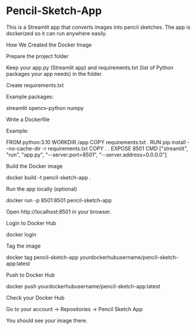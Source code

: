 # Pencil-Sketch-App

This is a Streamlit app that converts images into pencil sketches. The app is dockerized so it can run anywhere easily.

How We Created the Docker Image

Prepare the project folder

Keep your app.py (Streamlit app) and requirements.txt (list of Python packages your app needs) in the folder.

Create requirements.txt

Example packages:

streamlit
opencv-python
numpy


Write a Dockerfile

Example:

FROM python:3.10
WORKDIR /app
COPY requirements.txt .
RUN pip install --no-cache-dir -r requirements.txt
COPY . .
EXPOSE 8501
CMD ["streamlit", "run", "app.py", "--server.port=8501", "--server.address=0.0.0.0"]


Build the Docker image

docker build -t pencil-sketch-app .


Run the app locally (optional)

docker run -p 8501:8501 pencil-sketch-app


Open http://localhost:8501 in your browser.

Login to Docker Hub

docker login


Tag the image

docker tag pencil-sketch-app yourdockerhubusername/pencil-sketch-app:latest


Push to Docker Hub

docker push yourdockerhubusername/pencil-sketch-app:latest


Check your Docker Hub

Go to your account → Repositories → Pencil Sketch App

You should see your image there.
